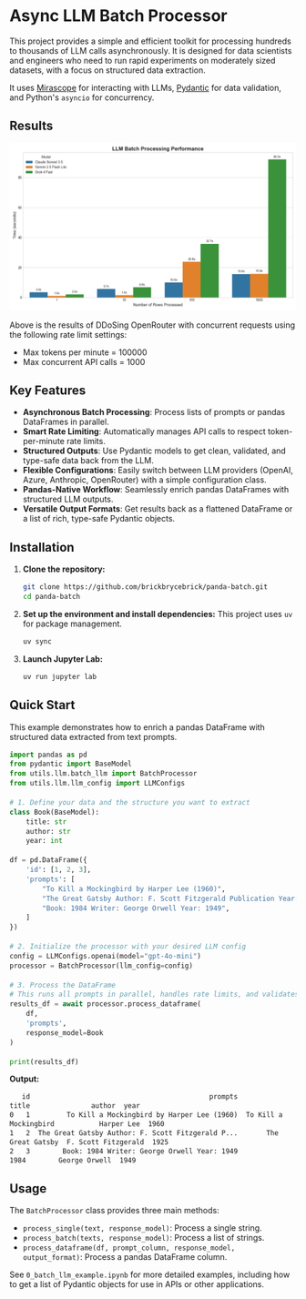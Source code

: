 # Async LLM Batch Processor

This project provides a simple and efficient toolkit for processing hundreds to thousands of LLM calls asynchronously. It is designed for data scientists and engineers who need to run rapid experiments on moderately sized datasets, with a focus on structured data extraction.

It uses [Mirascope](https://mirascope.com/) for interacting with LLMs, [Pydantic](https://docs.pydantic.dev/) for data validation, and Python's `asyncio` for concurrency.

## Results
![Benchmark Results](benchmark_results.png)

Above is the results of DDoSing OpenRouter with concurrent requests using the following rate limit settings:
- Max tokens per minute = 100000
- Max concurrent API calls = 1000

## Key Features

- **Asynchronous Batch Processing**: Process lists of prompts or pandas DataFrames in parallel.
- **Smart Rate Limiting**: Automatically manages API calls to respect token-per-minute rate limits.
- **Structured Outputs**: Use Pydantic models to get clean, validated, and type-safe data back from the LLM.
- **Flexible Configurations**: Easily switch between LLM providers (OpenAI, Azure, Anthropic, OpenRouter) with a simple configuration class.
- **Pandas-Native Workflow**: Seamlessly enrich pandas DataFrames with structured LLM outputs.
- **Versatile Output Formats**: Get results back as a flattened DataFrame or a list of rich, type-safe Pydantic objects.

## Installation

1. **Clone the repository:**
   ```bash
   git clone https://github.com/brickbrycebrick/panda-batch.git
   cd panda-batch
   ```

2. **Set up the environment and install dependencies:**
   This project uses `uv` for package management.
   ```bash
   uv sync
   ```

3. **Launch Jupyter Lab:**
   ```bash
   uv run jupyter lab
   ```

## Quick Start

This example demonstrates how to enrich a pandas DataFrame with structured data extracted from text prompts.

```python
import pandas as pd
from pydantic import BaseModel
from utils.llm.batch_llm import BatchProcessor
from utils.llm.llm_config import LLMConfigs

# 1. Define your data and the structure you want to extract
class Book(BaseModel):
    title: str
    author: str
    year: int

df = pd.DataFrame({
    'id': [1, 2, 3],
    'prompts': [
        "To Kill a Mockingbird by Harper Lee (1960)",
        "The Great Gatsby Author: F. Scott Fitzgerald Publication Year: 1925",
        "Book: 1984 Writer: George Orwell Year: 1949",
    ]
})

# 2. Initialize the processor with your desired LLM config
config = LLMConfigs.openai(model="gpt-4o-mini")
processor = BatchProcessor(llm_config=config)

# 3. Process the DataFrame
# This runs all prompts in parallel, handles rate limits, and validates the output
results_df = await processor.process_dataframe(
    df, 
    'prompts', 
    response_model=Book
)

print(results_df)
```

**Output:**

```
   id                                            prompts                  title               author  year
0   1         To Kill a Mockingbird by Harper Lee (1960)  To Kill a Mockingbird           Harper Lee  1960
1   2  The Great Gatsby Author: F. Scott Fitzgerald P...       The Great Gatsby  F. Scott Fitzgerald  1925
2   3        Book: 1984 Writer: George Orwell Year: 1949                   1984        George Orwell  1949
```

## Usage

The `BatchProcessor` class provides three main methods:

- `process_single(text, response_model)`: Process a single string.
- `process_batch(texts, response_model)`: Process a list of strings.
- `process_dataframe(df, prompt_column, response_model, output_format)`: Process a pandas DataFrame column.

See `0_batch_llm_example.ipynb` for more detailed examples, including how to get a list of Pydantic objects for use in APIs or other applications.